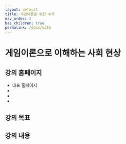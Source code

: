 ```yaml
---
layout: default
title: 게임이론을 위한 수학
nav_order: 2
has_children: true
permalink: /docs/math
---
```


# 게임이론으로 이해하는 사회 현상

## 강의 홈페이지

- 대표 홈페이지
-
- 
- 



## 강의 목표



## 강의 내용
